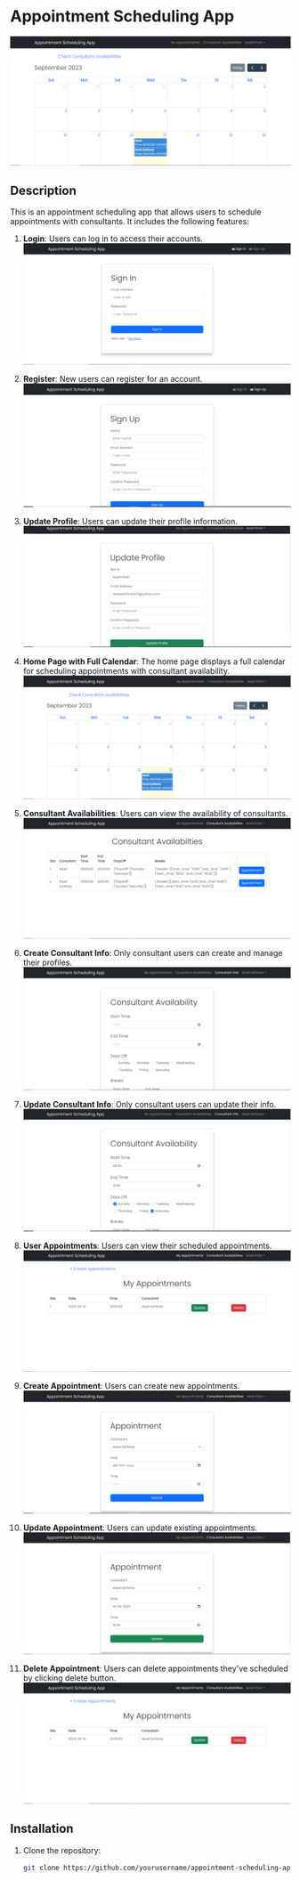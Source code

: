 # Appointment Scheduling App

![App Screenshot](github_images/Home.PNG)

## Description

This is an appointment scheduling app that allows users to schedule appointments with consultants. It includes the following features:

1. **Login**: Users can log in to access their accounts.
    ![Login Page](github_images/Login.PNG)

2. **Register**: New users can register for an account.
    ![Register Page](github_images/Register.PNG)

3. **Update Profile**: Users can update their profile information.
    ![Update User Page](github_images/Update%20User.PNG)

4. **Home Page with Full Calendar**: The home page displays a full calendar for scheduling appointments with consultant availability.
    ![Home Page Page](github_images/Home.PNG)

5. **Consultant Availabilities**: Users can view the availability of consultants.
    ![Consultant Availabilites Page](github_images/Consultant%20availabilities.PNG)

6. **Create Consultant Info**: Only consultant users can create and manage their profiles.
    ![Create Consultant](github_images/create%20consultant%20info.PNG)

7. **Update Consultant Info**: Only consultant users can update their info.
    ![Update Consultant](github_images/update%20consultant%20info.PNG)

8. **User Appointments**: Users can view their scheduled appointments.
    ![User Appointments](github_images/My%20Appointments.PNG)

9. **Create Appointment**: Users can create new appointments.
    ![Create Appointment](github_images/create%20appointment.PNG)

10. **Update Appointment**: Users can update existing appointments.
    ![Update Appointment](github_images/update%20appointment.PNG)

11. **Delete Appointment**: Users can delete appointments they've scheduled by clicking delete button.
    ![Delete Appointment](github_images/My%20Appointments.PNG)

## Installation

1. Clone the repository:
   ```bash
   git clone https://github.com/yourusername/appointment-scheduling-app.git
